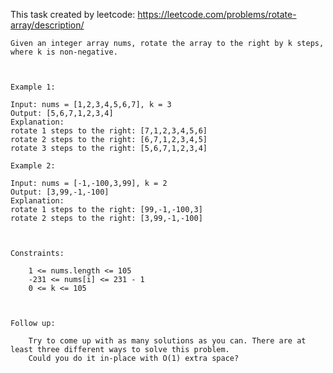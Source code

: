 This task created by leetcode: https://leetcode.com/problems/rotate-array/description/


    Given an integer array nums, rotate the array to the right by k steps, where k is non-negative.

    

    Example 1:

    Input: nums = [1,2,3,4,5,6,7], k = 3
    Output: [5,6,7,1,2,3,4]
    Explanation:
    rotate 1 steps to the right: [7,1,2,3,4,5,6]
    rotate 2 steps to the right: [6,7,1,2,3,4,5]
    rotate 3 steps to the right: [5,6,7,1,2,3,4]

    Example 2:

    Input: nums = [-1,-100,3,99], k = 2
    Output: [3,99,-1,-100]
    Explanation: 
    rotate 1 steps to the right: [99,-1,-100,3]
    rotate 2 steps to the right: [3,99,-1,-100]

    

    Constraints:

        1 <= nums.length <= 105
        -231 <= nums[i] <= 231 - 1
        0 <= k <= 105

    

    Follow up:

        Try to come up with as many solutions as you can. There are at least three different ways to solve this problem.
        Could you do it in-place with O(1) extra space?

